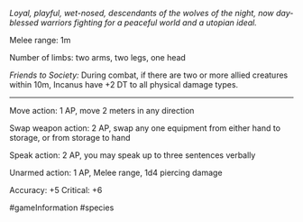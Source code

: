 *Loyal, playful, wet-nosed, descendants of the wolves of the night, now day-blessed warriors fighting for a peaceful world and a utopian ideal.*

Melee range: 1m

Number of limbs: two arms, two legs, one head

*Friends to Society:* During combat, if there are two or more allied creatures within 10m, Incanus have +2 DT to all physical damage types.

---

Move action: 1 AP, move 2 meters in any direction

Swap weapon action: 2 AP, swap any one equipment from either hand to storage, or from storage to hand

Speak action: 2 AP, you may speak up to three sentences verbally

Unarmed action: 1 AP, Melee range, 1d4 piercing damage

Accuracy: +5
Critical: +6

#gameInformation #species